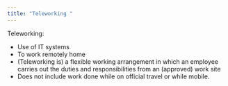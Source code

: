 ```yaml
---
title: "Teleworking "
--- 
```

Teleworking:

- Use of IT systems
- To work remotely home
- (Teleworking is) a flexible working arrangement in which an employee carries out the duties and responsibilities from an (approved) work site 
- Does not include work done while on official travel or while mobile.







